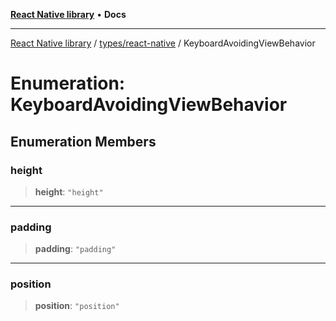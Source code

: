 [**React Native library**](../../../index.md) • **Docs**

***

[React Native library](../../../modules.md) / [types/react-native](../index.md) / KeyboardAvoidingViewBehavior

# Enumeration: KeyboardAvoidingViewBehavior

## Enumeration Members

### height

> **height**: `"height"`

***

### padding

> **padding**: `"padding"`

***

### position

> **position**: `"position"`
